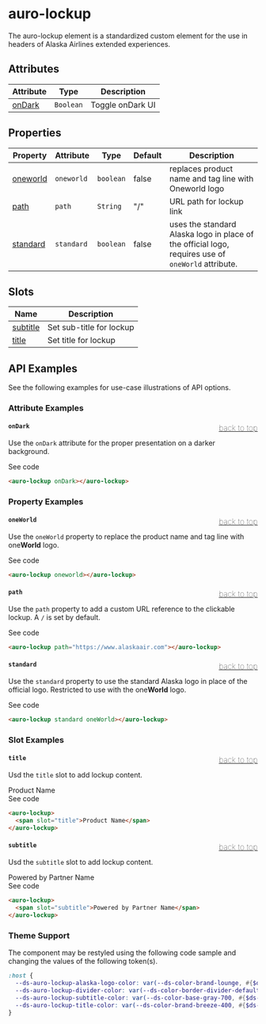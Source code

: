 <!-- AURO-GENERATED-CONTENT:START (FILE:src=./../api.md) -->
<!-- The below content is automatically added from ./../api.md -->

# auro-lockup

The auro-lockup element is a standardized custom element for the use in headers of Alaska Airlines extended experiences.

## Attributes

| Attribute | Type      | Description      |
|-----------|-----------|------------------|
| [onDark](#onDark)  | `Boolean` | Toggle onDark UI |

## Properties

| Property   | Attribute  | Type      | Default | Description                                      |
|------------|------------|-----------|---------|--------------------------------------------------|
| [oneworld](#oneworld) | `oneworld` | `boolean` | false   | replaces product name and tag line with Oneworld logo |
| [path](#path)     | `path`     | `String`  | "/"     | URL path for lockup link                         |
| [standard](#standard) | `standard` | `boolean` | false   | uses the standard Alaska logo in place of the official logo, requires use of `oneWorld` attribute. |

## Slots

| Name       | Description              |
|------------|--------------------------|
| [subtitle](#subtitle) | Set sub-title for lockup |
| [title](#title)    | Set title for lockup     |
<!-- AURO-GENERATED-CONTENT:END -->

## API Examples

See the following examples for use-case illustrations of API options.

### Attribute Examples

#### <a name="onDark"></a>`onDark`<a href="#" style="float: right; font-size: 1rem; font-weight: 100;">back to top</a>
Use the `onDark` attribute for the proper presentation on a darker background.

<div class="exampleWrapper--ondark">
  <!-- AURO-GENERATED-CONTENT:START (FILE:src=./../../apiExamples/onDarkExample.html) -->
  <!-- The below content is automatically added from ./../../apiExamples/onDarkExample.html -->
  <auro-lockup onDark></auro-lockup>
  <!-- AURO-GENERATED-CONTENT:END -->
</div>
<auro-accordion alignRight>
  <span slot="trigger">See code</span>
<!-- AURO-GENERATED-CONTENT:START (CODE:src=./../../apiExamples/onDarkExample.html) -->
<!-- The below code snippet is automatically added from ./../../apiExamples/onDarkExample.html -->

```html
<auro-lockup onDark></auro-lockup>
```
<!-- AURO-GENERATED-CONTENT:END -->
</auro-accordion>

### Property Examples

#### <a name="oneWorld"></a>`oneWorld`<a href="#" style="float: right; font-size: 1rem; font-weight: 100;">back to top</a>
Use the `oneWorld` property to replace the product name and tag line with one**World** logo.

<div class="exampleWrapper">
  <!-- AURO-GENERATED-CONTENT:START (FILE:src=./../../apiExamples/oneWorld.html) -->
  <!-- The below content is automatically added from ./../../apiExamples/oneWorld.html -->
  <auro-lockup oneworld></auro-lockup>
  <!-- AURO-GENERATED-CONTENT:END -->
</div>
<auro-accordion alignRight>
  <span slot="trigger">See code</span>
<!-- AURO-GENERATED-CONTENT:START (CODE:src=./../../apiExamples/oneWorld.html) -->
<!-- The below code snippet is automatically added from ./../../apiExamples/oneWorld.html -->

```html
<auro-lockup oneworld></auro-lockup>
```
<!-- AURO-GENERATED-CONTENT:END -->
</auro-accordion>

#### <a name="path"></a>`path`<a href="#" style="float: right; font-size: 1rem; font-weight: 100;">back to top</a>
Use the `path` property to add a custom URL reference to the clickable lockup. A `/` is set by default.

<div class="exampleWrapper">
  <!-- AURO-GENERATED-CONTENT:START (FILE:src=./../../apiExamples/path.html) -->
  <!-- The below content is automatically added from ./../../apiExamples/path.html -->
  <auro-lockup path="https://www.alaskaair.com"></auro-lockup>
  <!-- AURO-GENERATED-CONTENT:END -->
</div>
<auro-accordion alignRight>
  <span slot="trigger">See code</span>
<!-- AURO-GENERATED-CONTENT:START (CODE:src=./../../apiExamples/path.html) -->
<!-- The below code snippet is automatically added from ./../../apiExamples/path.html -->

```html
<auro-lockup path="https://www.alaskaair.com"></auro-lockup>
```
<!-- AURO-GENERATED-CONTENT:END -->
</auro-accordion>

#### <a name="standard"></a>`standard`<a href="#" style="float: right; font-size: 1rem; font-weight: 100;">back to top</a>
Use the `standard` property to use the standard Alaska logo in place of the official logo. Restricted to use with the one**World** logo.

<div class="exampleWrapper">
  <!-- AURO-GENERATED-CONTENT:START (FILE:src=./../../apiExamples/standard.html) -->
  <!-- The below content is automatically added from ./../../apiExamples/standard.html -->
  <auro-lockup standard oneWorld></auro-lockup>
  <!-- AURO-GENERATED-CONTENT:END -->
</div>
<auro-accordion alignRight>
  <span slot="trigger">See code</span>
<!-- AURO-GENERATED-CONTENT:START (CODE:src=./../../apiExamples/standard.html) -->
<!-- The below code snippet is automatically added from ./../../apiExamples/standard.html -->

```html
<auro-lockup standard oneWorld></auro-lockup>
```
<!-- AURO-GENERATED-CONTENT:END -->
</auro-accordion>

### Slot Examples

#### <a name="title"></a>`title`<a href="#" style="float: right; font-size: 1rem; font-weight: 100;">back to top</a>
Usd the `title` slot to add lockup content.

<div class="exampleWrapper">
  <!-- AURO-GENERATED-CONTENT:START (FILE:src=./../../apiExamples/title.html) -->
  <!-- The below content is automatically added from ./../../apiExamples/title.html -->
  <auro-lockup>
    <span slot="title">Product Name</span>
  </auro-lockup>
  <!-- AURO-GENERATED-CONTENT:END -->
</div>
<auro-accordion alignRight>
  <span slot="trigger">See code</span>
<!-- AURO-GENERATED-CONTENT:START (CODE:src=./../../apiExamples/title.html) -->
<!-- The below code snippet is automatically added from ./../../apiExamples/title.html -->

```html
<auro-lockup>
  <span slot="title">Product Name</span>
</auro-lockup>
```
<!-- AURO-GENERATED-CONTENT:END -->
</auro-accordion>

#### <a name="subtitle"></a>`subtitle`<a href="#" style="float: right; font-size: 1rem; font-weight: 100;">back to top</a>
Usd the `subtitle` slot to add lockup content.

<div class="exampleWrapper">
  <!-- AURO-GENERATED-CONTENT:START (FILE:src=./../../apiExamples/subtitle.html) -->
  <!-- The below content is automatically added from ./../../apiExamples/subtitle.html -->
  <auro-lockup>
    <span slot="subtitle">Powered by Partner Name</span>
  </auro-lockup>
  <!-- AURO-GENERATED-CONTENT:END -->
</div>
<auro-accordion alignRight>
  <span slot="trigger">See code</span>
<!-- AURO-GENERATED-CONTENT:START (CODE:src=./../../apiExamples/subtitle.html) -->
<!-- The below code snippet is automatically added from ./../../apiExamples/subtitle.html -->

```html
<auro-lockup>
  <span slot="subtitle">Powered by Partner Name</span>
</auro-lockup>
```
<!-- AURO-GENERATED-CONTENT:END -->
</auro-accordion>

### Theme Support

The component may be restyled using the following code sample and changing the values of the following token(s).

<!-- AURO-GENERATED-CONTENT:START (CODE:src=./../../src/tokens.scss) -->
<!-- The below code snippet is automatically added from ./../../src/tokens.scss -->

```scss
:host {
  --ds-auro-lockup-alaska-logo-color: var(--ds-color-brand-lounge, #{$ds-color-brand-lounge});
  --ds-auro-lockup-divider-color: var(--ds-color-border-divider-default, #{$ds-color-border-divider-default});
  --ds-auro-lockup-subtitle-color: var(--ds-color-base-gray-700, #{$ds-color-base-gray-700}); // Need tier 2 token for this
  --ds-auro-lockup-title-color: var(--ds-color-brand-breeze-400, #{$ds-color-brand-breeze-400}); // Need tier 2 token for this
}
```
<!-- AURO-GENERATED-CONTENT:END -->

